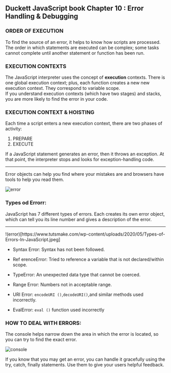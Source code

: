 ## Duckett JavaScript book Chapter 10 : Error Handling & Debugging

### ORDER OF EXECUTION

To find the source of an error, it helps to know how scripts are processed.
The order in which statements are executed can be complex; some tasks
cannot complete until another statement or function has been run.

### EXECUTION CONTEXTS

The JavaScript interpreter uses the concept of **execution** contexts.
There is one global execution context; plus, each function creates a new
new execution context. They correspond to variable scope. <br>
If you understand execution contexts (which have two
stages) and stacks, you are more likely to find the error
in your code.

### EXECUTION CONTEXT & HOISTING

Each time a script enters a new execution context, there are two phases of activity:
1. PREPARE
2. EXECUTE


If a JavaScript statement generates an error, then it throws an exception.
At that point, the interpreter stops and looks for exception-handling code.
<hr>

Error objects can help you find where your mistakes are
and browsers have tools to help you read them.

![error](https://infoheap.com/wp-content/uploads/2016/03/chrome-developer-tools-console-javascript-errors.png)

### Types od Errorr:

JavaScript has 7 different types of errors. Each creates
its own error object, which can tell you its line number
and gives a description of the error.
<hr>
!(error)[https://www.tutsmake.com/wp-content/uploads/2020/05/Types-of-Errors-In-JavaScript.jpeg]

* Syntax Error: Syntax has not been followed.

* Ref erenceError: Tried to reference a variable that is not declared/within scope.

* TypeError: An unexpected data type that cannot be coerced.

* Range Error: Numbers not in acceptable range.

* URI Error: `encodeURI ()`,`decodeURI()`,and similar methods used incorrectly.

* EvalError: `eval ()` function used incorrectly

### HOW TO DEAL WITH ERRORS:

The console helps narrow down the area in which the
error is located, so you can try to find the exact error.

![console](https://i1.wp.com/css-tricks.com/wp-content/uploads/2018/10/console.png?fit=1200%2C600&ssl=1)

If you know that you may get an error, you can handle
it gracefully using the try, catch, finally statements.
Use them to give your users helpful feedback.



